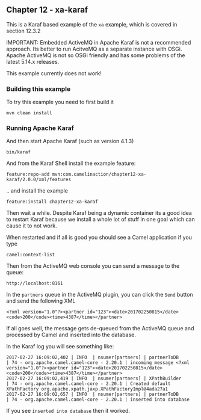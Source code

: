 Chapter 12 - xa-karaf
---------------------

This is a Karaf based example of the `xa` example, which is covered in section 12.3.2

IMPORTANT: Embedded ActiveMQ in Apache Karaf is not a recommended approach.
Its better to run AcitveMQ as a separate instance with OSGi.
 Apache ActiveMQ is not so OSGi friendly and has some problems of the latest 5.14.x releases.
 
This example currently does not work! 

### Building this example

To try this example you need to first build it

    mvn clean install

### Running Apache Karaf

And then start Apache Karaf (such as version 4.1.3)

    bin/karaf

And from the Karaf Shell install the example feature:

    feature:repo-add mvn:com.camelinaction/chapter12-xa-karaf/2.0.0/xml/features

.. and install the example

    feature:install chapter12-xa-karaf

Then wait a while. Despite Karaf being a dynamic container its a good idea to restart Karaf
because we install a whole lot of stuff in one goal which can cause it to not work.

When restarted and if all is good you should see a Camel application if you type

    camel:context-list

Then from the ActiveMQ web console you can send a message to the queue:

    http://localhost:8161

In the `partners` queue in the ActiveMQ plugin, you can click the `Send` button and send the following XML

    <?xml version="1.0"?><partner id="123"><date>201702250815</date><code>200</code><time>4387</time></partner>

If all goes well, the message gets de-queued from the ActiveMQ queue and processed by Camel and inserted into the database.

In the Karaf log you will see something like:

```
2017-02-27 16:09:02,402 | INFO  | nsumer[partners] | partnerToDB                      | 74 - org.apache.camel.camel-core - 2.20.1 | incoming message <?xml version="1.0"?><partner id="123"><date>201702250815</date><code>200</code><time>4387</time></partner>
2017-02-27 16:09:02,419 | INFO  | nsumer[partners] | XPathBuilder                     | 74 - org.apache.camel.camel-core - 2.20.1 | Created default XPathFactory org.apache.xpath.jaxp.XPathFactoryImpl@4ada27a1
2017-02-27 16:09:02,657 | INFO  | nsumer[partners] | partnerToDB                      | 74 - org.apache.camel.camel-core - 2.20.1 | inserted into database
```

If you see `inserted into database` then it worked.

